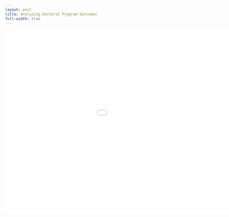 ```yaml
---
layout: post
title: Analyzing Doctoral Program Outcomes
full-width: true
---
```


<iframe width=1200 height= 600 frameborder=0 scrolling="no" src="//plotly.com/dashboard/joekrinke15:8/embed"></iframe>
